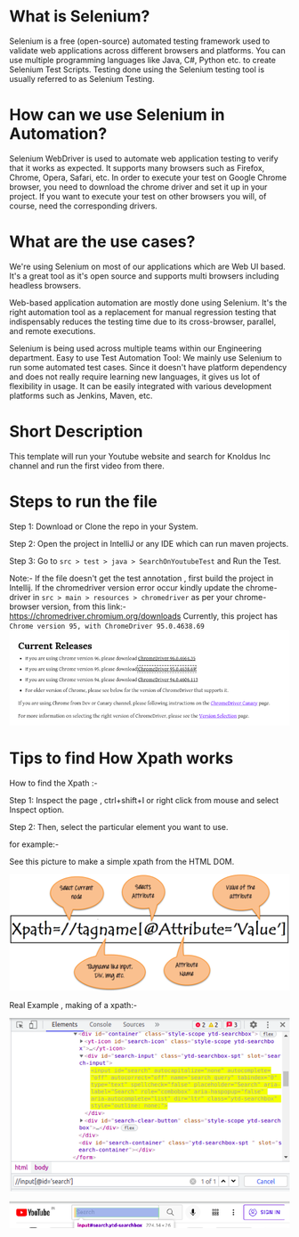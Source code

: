 # What is Selenium?

Selenium is a free (open-source) automated testing framework used to validate web applications across different browsers
and platforms. You can use multiple programming languages like Java, C#, Python etc. to create Selenium Test Scripts.
Testing done using the Selenium testing tool is usually referred to as Selenium Testing.


# How can we use Selenium in Automation?

Selenium WebDriver is used to automate web application testing to verify that it works as expected. It supports many
browsers such as Firefox, Chrome, Opera, Safari, etc. In order to execute your test on Google Chrome browser, you need
to download the chrome driver and set it up in your project. If you want to execute your test on other browsers you
will, of course, need the corresponding drivers.


# What are the use cases?

We're using Selenium on most of our applications which are Web UI based. It's a great tool as it's open source and
supports multi browsers including headless browsers.

Web-based application automation are mostly done using Selenium. It's the right automation tool as a replacement for
manual regression testing that indispensably reduces the testing time due to its cross-browser, parallel, and remote
executions.

Selenium is being used across multiple teams within our Engineering department. Easy to use Test Automation Tool:
We mainly use Selenium to run some automated test cases. Since it doesn't have platform dependency and does not really
require learning new languages, it gives us lot of flexibility in usage. It can be easily integrated with various
development platforms such as Jenkins, Maven, etc.

# Short Description
This template will run your Youtube website and search for Knoldus Inc channel and run the first video from there.

# Steps to run the file
Step 1: Download or Clone the repo in your System.

Step 2: Open the project in IntelliJ or any IDE which can run maven projects.

Step 3: Go to `src > test > java > SearchOnYoutubeTest` and Run the Test. 

Note:-
If the file doesn't get the test annotation , first build the project in Intellij.
If the chromedriver version error occur kindly update the chrome-driver in `src > main > resources > chromedriver`
as per your chrome-browser version, from this link:- https://chromedriver.chromium.org/downloads 
Currently, this project has `Chrome version 95, with ChromeDriver 95.0.4638.69`
![chromeversion.png](assests/chromeversion.png)



# Tips to find How Xpath works

How to find the Xpath :-

Step 1: Inspect the page , ctrl+shift+I or right click from mouse and select Inspect option.

Step 2: Then, select the particular element you want to use.

for example:-

See this picture to make a simple xpath from the HTML DOM.

![img.png](assests/img.png)

Real Example , making of a xpath:-


![Temp 1.1.png](assests/Temp%201.1.png)

![Temp 1.2.png](assests/Temp%201.2.png)